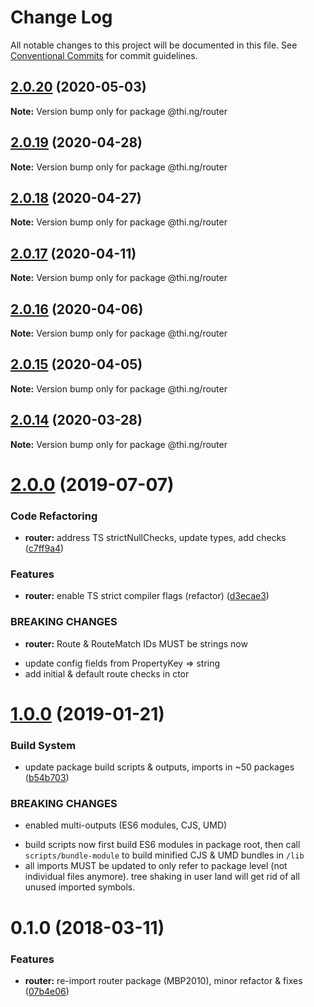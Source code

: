 # Change Log

All notable changes to this project will be documented in this file.
See [Conventional Commits](https://conventionalcommits.org) for commit guidelines.

## [2.0.20](https://github.com/thi-ng/umbrella/compare/@thi.ng/router@2.0.19...@thi.ng/router@2.0.20) (2020-05-03)

**Note:** Version bump only for package @thi.ng/router





## [2.0.19](https://github.com/thi-ng/umbrella/compare/@thi.ng/router@2.0.18...@thi.ng/router@2.0.19) (2020-04-28)

**Note:** Version bump only for package @thi.ng/router





## [2.0.18](https://github.com/thi-ng/umbrella/compare/@thi.ng/router@2.0.17...@thi.ng/router@2.0.18) (2020-04-27)

**Note:** Version bump only for package @thi.ng/router





## [2.0.17](https://github.com/thi-ng/umbrella/compare/@thi.ng/router@2.0.16...@thi.ng/router@2.0.17) (2020-04-11)

**Note:** Version bump only for package @thi.ng/router





## [2.0.16](https://github.com/thi-ng/umbrella/compare/@thi.ng/router@2.0.15...@thi.ng/router@2.0.16) (2020-04-06)

**Note:** Version bump only for package @thi.ng/router





## [2.0.15](https://github.com/thi-ng/umbrella/compare/@thi.ng/router@2.0.14...@thi.ng/router@2.0.15) (2020-04-05)

**Note:** Version bump only for package @thi.ng/router





## [2.0.14](https://github.com/thi-ng/umbrella/compare/@thi.ng/router@2.0.13...@thi.ng/router@2.0.14) (2020-03-28)

**Note:** Version bump only for package @thi.ng/router





# [2.0.0](https://github.com/thi-ng/umbrella/compare/@thi.ng/router@1.0.12...@thi.ng/router@2.0.0) (2019-07-07)

### Code Refactoring

* **router:** address TS strictNullChecks, update types, add checks ([c7ff9a4](https://github.com/thi-ng/umbrella/commit/c7ff9a4))

### Features

* **router:** enable TS strict compiler flags (refactor) ([d3ecae3](https://github.com/thi-ng/umbrella/commit/d3ecae3))

### BREAKING CHANGES

* **router:** Route & RouteMatch IDs MUST be strings now

- update config fields from PropertyKey => string
- add initial & default route checks in ctor

# [1.0.0](https://github.com/thi-ng/umbrella/compare/@thi.ng/router@0.1.30...@thi.ng/router@1.0.0) (2019-01-21)

### Build System

* update package build scripts & outputs, imports in ~50 packages ([b54b703](https://github.com/thi-ng/umbrella/commit/b54b703))

### BREAKING CHANGES

* enabled multi-outputs (ES6 modules, CJS, UMD)

- build scripts now first build ES6 modules in package root, then call
  `scripts/bundle-module` to build minified CJS & UMD bundles in `/lib`
- all imports MUST be updated to only refer to package level
  (not individual files anymore). tree shaking in user land will get rid of
  all unused imported symbols.

<a name="0.1.0"></a>
# 0.1.0 (2018-03-11)

### Features

* **router:** re-import router package (MBP2010), minor refactor & fixes ([07b4e06](https://github.com/thi-ng/umbrella/commit/07b4e06))
